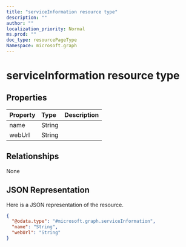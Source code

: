 ```yaml
---
title: "serviceInformation resource type"
description: ""
author: ""
localization_priority: Normal
ms.prod: ""
doc_type: resourcePageType
Namespace: microsoft.graph
---
```



# serviceInformation resource type



## Properties
|Property|Type|Description|
|:---|:---|:---|
|name|String||
|webUrl|String||

## Relationships
None

## JSON Representation
Here is a JSON representation of the resource.
<!-- {
  "blockType": "resource",
  "@odata.type": "microsoft.graph.serviceInformation"
}
-->
``` json
{
  "@odata.type": "#microsoft.graph.serviceInformation",
  "name": "String",
  "webUrl": "String"
}
```

